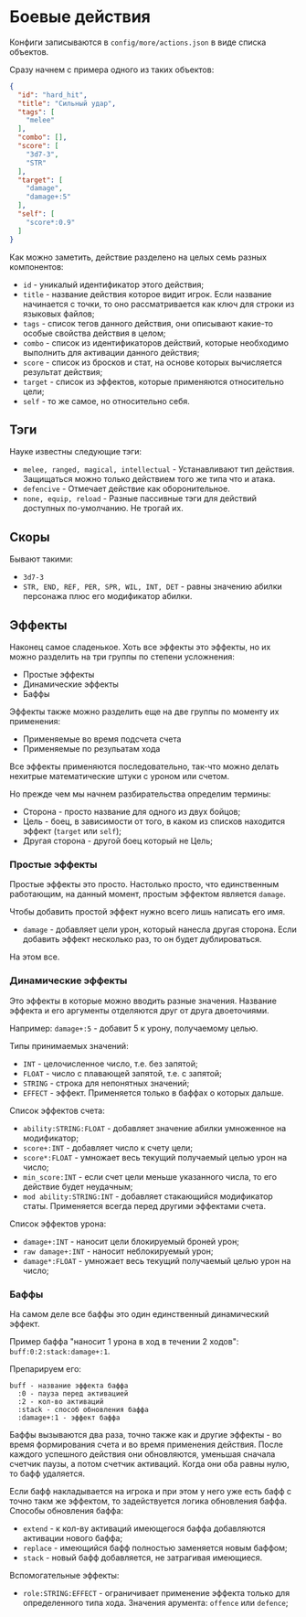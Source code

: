 # Боевые действия

Конфиги записываются в `config/more/actions.json` в виде списка объектов.

Сразу начнем с примера одного из таких объектов:

```json
{
  "id": "hard_hit",
  "title": "Сильный удар",
  "tags": [
    "melee"
  ],
  "combo": [],
  "score": [
    "3d7-3",
    "STR"
  ],
  "target": [
    "damage",
    "damage+:5"
  ],
  "self": [
    "score*:0.9"
  ]
}
```

Как можно заметить, действие разделено на целых семь разных компонентов:
- `id` - уникалый идентификатор этого действия;
- `title` - название действия которое видит игрок. Если название начинается с точки, то оно рассматривается как ключ для строки из языковых файлов;
- `tags` - список тегов данного действия, они описывают какие-то особые свойства действия в целом;
- `combo` - список из идентификаторов действий, которые необходимо выполнить для активации данного действия;
- `score` - список из бросков и стат, на основе которых вычисляется результат действия;
- `target` - список из эффектов, которые применяются относительно цели;
- `self` - то же самое, но относительно себя.

## Тэги

Науке известны следующие тэги:
- `melee, ranged, magical, intellectual` - Устанавливают тип действия. Защищаться можно только действием того же типа что и атака.
- `defencive` - Отмечает действие как оборонительное.
- `none, equip, reload` - Разные пассивные тэги для действий доступных по-умолчанию. Не трогай их.

## Скоры

Бывают такими:
- `3d7-3`
- `STR, END, REF, PER, SPR, WIL, INT, DET` - равны значению абилки персонажа плюс его модификатор абилки.

## Эффекты

Наконец самое сладенькое. Хоть все эффекты это эффекты, но их можно разделить на три группы по степени усложнения:
- Простые эффекты
- Динамические эффекты
- Баффы

Эффекты также можно разделить еще на две группы по моменту их применения:
- Применяемые во время подсчета счета
- Применяемые по резульатам хода

Все эффекты применяются последовательно, так-что можно делать нехитрые математические штуки с уроном или счетом.

Но прежде чем мы начнем разбирательства определим термины:
- Сторона - просто название для одного из двух бойцов;
- Цель - боец, в зависимости от того, в каком из списков находится эффект (`target` или `self`);
- Другая сторона - другой боец который не Цель;

### Простые эффекты

Простые эффекты это просто. Настолько просто, что единственным работающим, на данный момент, простым эффектом является `damage`.

Чтобы добавить простой эффект нужно всего лишь написать его имя.

- `damage` - добавляет цели урон, который нанесла другая сторона. Если добавить эффект несколько раз, то он будет дублироваться.

На этом все.

### Динамические эффекты

Это эффекты в которые можно вводить разные значения. Название эффекта и его аргументы отделяются друг от друга двоеточиями.

Например:
`damage+:5` - добавит 5 к урону, получаемому целью.

Типы принимаемых значений:
- `INT` - целочисленное число, т.е. без запятой;
- `FLOAT` - число с плавающей запятой, т.е. с запятой;
- `STRING` - строка для непонятных значений;
- `EFFECT` - эффект. Применяется только в баффах о которых дальше.

Список эффектов счета:
- `ability:STRING:FLOAT` - добавляет значение абилки умноженное на модификатор;
- `score+:INT` - добавляет число к счету цели;
- `score*:FLOAT` - умножает весь текущий получаемый целью урон на число;
- `min_score:INT` - если счет цели меньше указанного числа, то его действие будет неудачным;
- `mod ability:STRING:INT` - добавляет стакающийся модификатор статы. Применяется всегда перед другими эффектами счета.

Список эффектов урона:
- `damage+:INT` - наносит цели блокируемый броней урон;
- `raw damage+:INT` - наносит неблокируемый урон;
- `damage*:FLOAT` - умножает весь текущий получаемый целью урон на число;

### Баффы

На самом деле все баффы это один единственный динамический эффект.

Пример баффа "наносит 1 урона в ход в течении 2 ходов": `buff:0:2:stack:damage+:1`.

Препарируем его:
```
buff - название эффекта баффа
  :0 - пауза перед активацией
  :2 - кол-во активаций
  :stack - способ обновления баффа
  :damage+:1 - эффект баффа
```

Баффы вызываются два раза, точно также как и другие эффекты - во время формирования счета и во время применения действия.
После каждого успешного действия они обновляются, уменьшая сначала счетчик паузы, а потом счетчик активаций. Когда они оба равны нулю, то бафф удаляется.

Если бафф накладывается на игрока и при этом у него уже есть бафф с точно такм же эффектом, то задействуется логика обновления баффа.
Способы обновления баффа:
- `extend` - к кол-ву активаций имеющегося баффа добавляются активации нового баффа;
- `replace` - имеющийся бафф полностью заменяется новым баффом;
- `stack` - новый бафф добавляется, не затрагивая имеющиеся.

Вспомогательные эффекты:
- `role:STRING:EFFECT` - ограничивает применение эффекта только для определенного типа хода. Значения арумента: `offence` или `defence`;